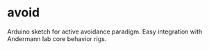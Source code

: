 # avoid
Arduino sketch for active avoidance paradigm. Easy integration with Andermann lab core behavior rigs.
